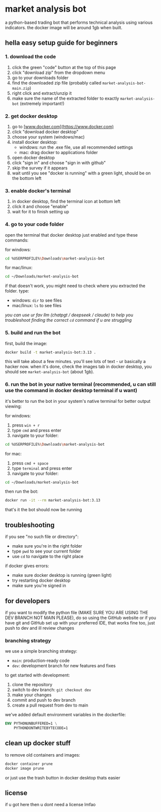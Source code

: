 # market analysis bot

a python-based trading bot that performs technical analysis using various indicators.
the docker image will be around 1gb when built.

## hella easy setup guide for beginners

### 1. download the code
1. click the green "code" button at the top of this page
2. click "download zip" from the dropdown menu
3. go to your downloads folder
4. find the downloaded zip file (probably called `market-analysis-bot-main.zip`)
5. right click and extract/unzip it
6. make sure the name of the extracted folder to exactly `market-analysis-bot` (extremely important!)

### 2. get docker desktop
1. go to [www.docker.com](https://www.docker.com)
2. click "download docker desktop"
3. choose your system (windows/mac)
4. install docker desktop:
   - windows: run the .exe file, use all recommended settings
   - mac: drag docker to applications folder
5. open docker desktop
6. click "sign in" and choose "sign in with github"
7. skip the survey if it appears
8. wait until you see "docker is running" with a green light, should be on the bottom left

### 3. enable docker's terminal
1. in docker desktop, find the terminal icon at bottom left
2. click it and choose "enable"
3. wait for it to finish setting up

### 4. go to your code folder
open the terminal that docker desktop just enabled and type these commands:

for windows:
```bash
cd %USERPROFILE%\Downloads\market-analysis-bot
```

for mac/linux:
```bash
cd ~/Downloads/market-analysis-bot
```

if that doesn't work, you might need to check where you extracted the folder. type:
- windows: `dir` to see files
- mac/linux: `ls` to see files

*you can use ur fav llm (chatpgt / deepseek / claude) to help you troubleshoot finding the correct `cd` command if u are struggling*

### 5. build and run the bot

first, build the image:
```bash
docker build -t market-analysis-bot:3.13 .
```
this will take about a few minutes. you'll see lots of text - ur basically a hacker now.
when it's done, check the images tab in docker desktop, you should see `market-analysis-bot` (about 1gb).

### 6. run the bot in your native terminal (recommended, u can still use the command in docker desktop terminal if u want)

it's better to run the bot in your system's native terminal for better output viewing:

for windows:
1. press `win + r`
2. type `cmd` and press enter
3. navigate to your folder:
```bash
cd %USERPROFILE%\Downloads\market-analysis-bot
```

for mac:
1. press `cmd + space`
2. type `terminal` and press enter
3. navigate to your folder:
```bash
cd ~/Downloads/market-analysis-bot
```

then run the bot:
```bash
docker run -it --rm market-analysis-bot:3.13
```

that's it the bot should now be running

## troubleshooting

if you see "no such file or directory":
- make sure you're in the right folder
- type `pwd` to see your current folder
- use `cd` to navigate to the right place

if docker gives errors:
- make sure docker desktop is running (green light)
- try restarting docker desktop
- make sure you're signed in

## for developers

if you want to modify the python file (MAKE SURE YOU ARE USING THE DEV BRANCH NOT MAIN PLEASE), do so using the GitHub website or if you have git and GitHub set up with your preferred IDE, that works fine too, just push to dev and ill review changes

### branching strategy
we use a simple branching strategy:
- `main`: production-ready code
- `dev`: development branch for new features and fixes

to get started with development:
1. clone the repository
2. switch to dev branch: `git checkout dev`
3. make your changes
4. commit and push to dev branch
5. create a pull request from dev to main

we've added default environment variables in the dockerfile:
```dockerfile
ENV PYTHONUNBUFFERED=1 \
    PYTHONDONTWRITEBYTECODE=1
```

## clean up docker stuff

to remove old containers and images:
```bash
docker container prune
docker image prune
```

or just use the trash button in docker desktop thats easier

## license

if u got here then u dont need a license lmfao
